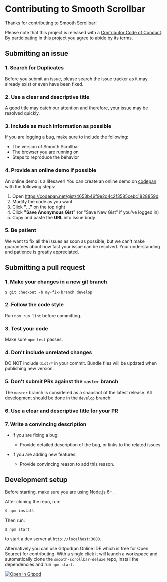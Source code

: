 # Contributing to Smooth Scrollbar

Thanks for contributing to Smooth Scrollbar!

Please note that this project is released with a [Contributor Code of Conduct](CODE_OF_CONDUCT.md). By participating in this project you agree to abide by its terms.

## Submitting an issue

### 1. Search for Duplicates

Before you submit an issue, please search the issue tracker as it may already exist or even have been fixed.

### 2. Use a clear and descriptive title

A good title may catch our attention and therefore, your issue may be resolved quickly.

### 3. Include as much information as possible

If you are logging a bug, make sure to include the following:

- The version of Smooth Scrollbar
- The browser you are running on
- Steps to reproduce the behavior

### 4. Provide an online demo if possible

An online demo is a lifesaver! You can create an online demo on [codepan](codepan.net) with the following steps:

1. Open https://codepan.net/gist/4653b46f9e2d4c2f3585cebc1828859d
2. Modify the code as you want
3. Click **"..."** on the top right
4. Click **"Save Anonymous Gist"** (or "Save New Gist" if you've logged in)
5. Copy and paste the **URL** into issue body

### 5. Be patient

We want to fix all the issues as soon as possible, but we can't make guarantees about how fast your issue can be resolved. Your understanding and patience is greatly appreciated.

## Submitting a pull request

### 1. Make your changes in a new git branch

```
$ git checkout -b my-fix-branch develop
```

### 2. Follow the code style

Run `npm run lint` before committing.

### 3. Test your code

Make sure `npm test` passes.

### 4. Don't include unrelated changes

DO NOT include `dist/*` in your commit. Bundle files will be updated when publishing new version.

### 5. Don't submit PRs against the `master` branch

The `master` branch is considered as a snapshot of the latest release. All development should be done in the `develop` branch.

### 6. Use a clear and descriptive title for your PR

### 7. Write a convincing description

- If you are fixing a bug:

    - Provide detailed description of the bug, or links to the related issues.

- If you are adding new features:

    - Provide convincing reason to add this reason.


## Development setup

Before starting, make sure you are using [Node.js](http://nodejs.org/) 6+.

After cloning the repo, run:

```bash
$ npm install
```

Then run:

```bash
$ npm start
```

to start a dev server at `http://localhost:3000`.

Alternatively you can use Gitpod(an Online IDE which is free for Open Source) for contributing. With a single click it will launch a workspace and automatically clone the `smooth-scrollbar-deluxe` repo, install the dependencies and run `npm start`.

[![Open in Gitpod](https://gitpod.io/button/open-in-gitpod.svg)](https://gitpod.io/from-referrer/)

